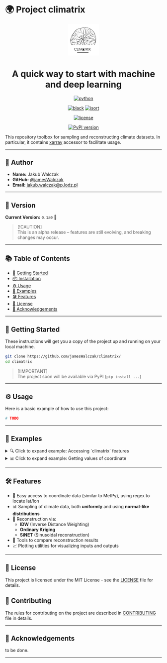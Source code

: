 # 🌍 Project climatrix

<div align="center">
<img src="https://github.com/jamesWalczak/climatrix/blob/0e2a3ab98836642140e50f2e59e314134c61137f/docs/assets/logo.svg" width="20%" height="20%">

# A quick way to start with machine and deep learning

[![python](https://img.shields.io/badge/-Python_3.12%7C3.13-blue?logo=python&logoColor=white)](https://www.python.org/downloads)

[![black](https://img.shields.io/badge/Code%20Style-Black-black.svg?labelColor=gray)](https://black.readthedocs.io/en/stable/)
[![isort](https://img.shields.io/badge/%20imports-isort-%231674b1?style=flat&labelColor=ef8336)](https://pycqa.github.io/isort/)

[![license](https://img.shields.io/badge/License-MIT-green.svg?labelColor=gray)](https://github.com/jamesWalczak/climatrix/blob/main/LICENSE)

[![PyPI version](https://badge.fury.io/py/climatrix.svg)](https://badge.fury.io/py/climatrix)

</div>

This repository toolbox for sampling and reconstructing climate datasets.
In particular, it contains [xarray](https://docs.xarray.dev/en/latest/index.html) accessor to
facilitate usage.

______________________________________________________________________

## 👤 Author

- **Name:** Jakub Walczak
- **GitHub:** [@jamesWalczak](https://github.com/jamesWalczak)
- **Email:** jakub.walczak@p.lodz.pl

______________________________________________________________________

## 📌 Version

**Current Version:** `0.1a0` 🧪

> [!CAUTION]\
> This is an alpha release – features are still evolving, and breaking changes may occur.

______________________________________________________________________

## 📚 Table of Contents

- [🚀 Getting Started](#-getting-started)
- [📦 Installation](#-installation)
- [⚙️ Usage](#%EF%B8%8F-usage)
- [🧪 Examples](#-examples)
- [🛠️ Features](#%EF%B8%8F-features)
- [📄 License](#-license)
- [🙏 Acknowledgements](#-acknowledgements)

______________________________________________________________________

## 🚀 Getting Started

These instructions will get you a copy of the project up and running on your local machine.

```bash
git clone https://github.com/jamesWalczak/climatrix/
cd climatrix
```

> [!IMPORTANT]\
> The project soon will be available via PyPI (`pip install ...`)

______________________________________________________________________

## ⚙️ Usage

Here is a basic example of how to use this project:

```python
# TODO
```

______________________________________________________________________

## 🧪 Examples

<details>
<summary>🔍 Click to expand example: Accessing `climatrix` features</summary>

```python
import climatrix as cm
import xarray as xr

my_dataset = "/file/to/netcdf.nc
cm_dset = xr.open_dataset(my_dataset).cm
```

</details>

<details>
<summary>📊 Click to expand example: Getting values of coordinate</summary>

```python
# TODO
```

</details>

______________________________________________________________________

## 🛠️ Features

- 🧭 Easy access to coordinate data (similar to MetPy), using regex to locate lat/lon
- 📊 Sampling of climate data, both **uniformly** and using **normal-like distributions**
- 🔁 Reconstruction via:
  - **IDW** (Inverse Distance Weighting)
  - **Ordinary Kriging**
  - **SiNET** (Sinusoidal reconstruction)
- 🧪 Tools to compare reconstruction results
- 📈 Plotting utilities for visualizing inputs and outputs

______________________________________________________________________

## 📄 License

This project is licensed under the MIT License - see the [LICENSE](https://github.com/jamesWalczak/climatrix/blob/main/LICENSE) file for details.

## 👥 Contributing

The rules for contributing on the project are described in [CONTRIBUTING](CONTRIBUTING.md) file in details.

______________________________________________________________________

## 🙏 Acknowledgements

to be done.

______________________________________________________________________
